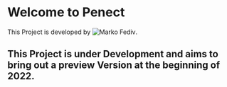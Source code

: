 # Welcome to Penect

This Project is developed by ![Marko Fediv](https://marko.fediv.me/).

## This Project is under Development and aims to bring out a preview Version at the beginning of 2022.
